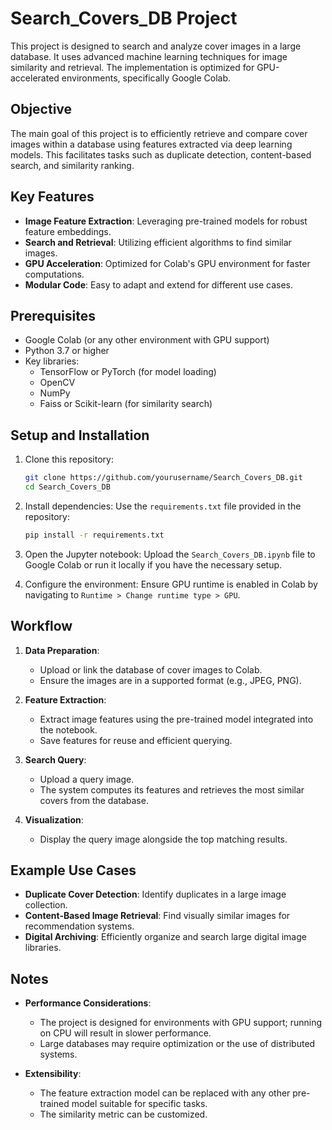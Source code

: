 # Search_Covers_DB Project

This project is designed to search and analyze cover images in a large database. It uses advanced machine learning techniques for image similarity and retrieval. The implementation is optimized for GPU-accelerated environments, specifically Google Colab.

## Objective

The main goal of this project is to efficiently retrieve and compare cover images within a database using features extracted via deep learning models. This facilitates tasks such as duplicate detection, content-based search, and similarity ranking.

## Key Features

- **Image Feature Extraction**: Leveraging pre-trained models for robust feature embeddings.
- **Search and Retrieval**: Utilizing efficient algorithms to find similar images.
- **GPU Acceleration**: Optimized for Colab's GPU environment for faster computations.
- **Modular Code**: Easy to adapt and extend for different use cases.

## Prerequisites

- Google Colab (or any other environment with GPU support)
- Python 3.7 or higher
- Key libraries:
  - TensorFlow or PyTorch (for model loading)
  - OpenCV
  - NumPy
  - Faiss or Scikit-learn (for similarity search)

## Setup and Installation

1. Clone this repository:
   ```bash
   git clone https://github.com/yourusername/Search_Covers_DB.git
   cd Search_Covers_DB
   ```

2. Install dependencies:
   Use the `requirements.txt` file provided in the repository:
   ```bash
   pip install -r requirements.txt
   ```

3. Open the Jupyter notebook:
   Upload the `Search_Covers_DB.ipynb` file to Google Colab or run it locally if you have the necessary setup.

4. Configure the environment:
   Ensure GPU runtime is enabled in Colab by navigating to `Runtime > Change runtime type > GPU`.

## Workflow

1. **Data Preparation**: 
   - Upload or link the database of cover images to Colab.
   - Ensure the images are in a supported format (e.g., JPEG, PNG).

2. **Feature Extraction**:
   - Extract image features using the pre-trained model integrated into the notebook.
   - Save features for reuse and efficient querying.

3. **Search Query**:
   - Upload a query image.
   - The system computes its features and retrieves the most similar covers from the database.

4. **Visualization**:
   - Display the query image alongside the top matching results.

## Example Use Cases

- **Duplicate Cover Detection**: Identify duplicates in a large image collection.
- **Content-Based Image Retrieval**: Find visually similar images for recommendation systems.
- **Digital Archiving**: Efficiently organize and search large digital image libraries.

## Notes

- **Performance Considerations**:
  - The project is designed for environments with GPU support; running on CPU will result in slower performance.
  - Large databases may require optimization or the use of distributed systems.

- **Extensibility**:
  - The feature extraction model can be replaced with any other pre-trained model suitable for specific tasks.
  - The similarity metric can be customized.
